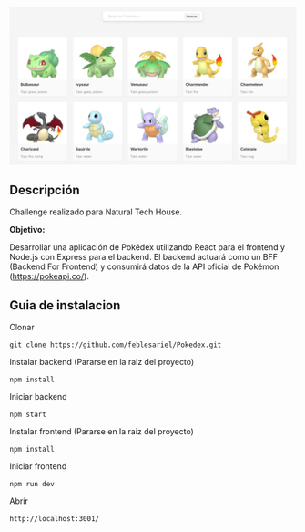 ![imagen](/frontend/public/promo.jpg)

## Descripción

Challenge realizado para Natural Tech House.

**Objetivo:**

Desarrollar una aplicación de Pokédex utilizando React para el frontend y Node.js con
Express para el backend. El backend actuará como un BFF (Backend For Frontend) y
consumirá datos de la API oficial de Pokémon (https://pokeapi.co/).


## Guia de instalacion

Clonar

```
git clone https://github.com/feblesariel/Pokedex.git
```

Instalar backend (Pararse en la raiz del proyecto)

```
npm install 
```

Iniciar backend

```
npm start
```

Instalar frontend (Pararse en la raiz del proyecto)

```
npm install
```

Iniciar frontend

```
npm run dev
```

Abrir

```
http://localhost:3001/
```